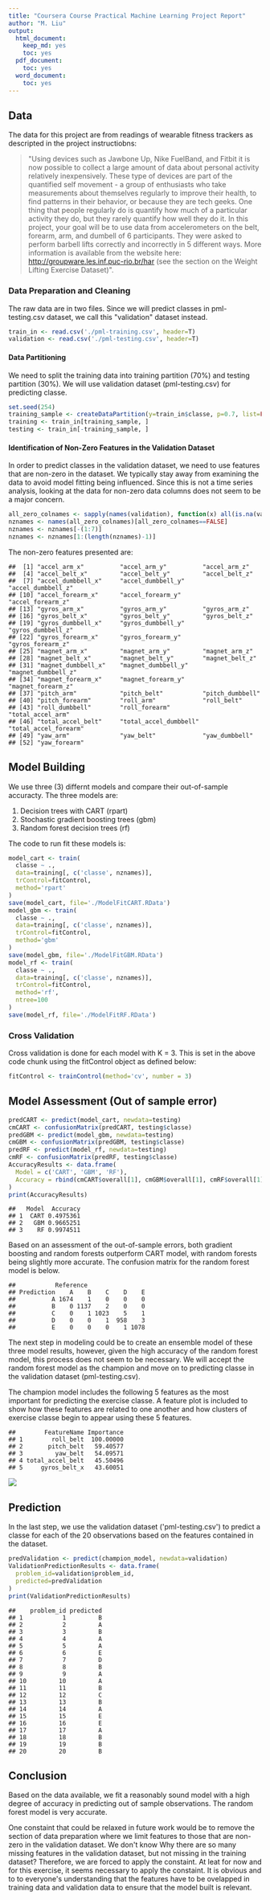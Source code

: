 ```yaml
---
title: "Coursera Course Practical Machine Learning Project Report"
author: "M. Liu"
output:
  html_document:
    keep_md: yes
    toc: yes
  pdf_document:
    toc: yes
  word_document:
    toc: yes
---
```







## Data ##
The data for this project are from readings of wearable fitness trackers as descripted in the project instructiobns:

>"Using devices such as Jawbone Up, Nike FuelBand, and Fitbit it is now possible to collect a large amount of data about personal activity relatively inexpensively. These type of devices are part of the quantified self movement - a group of enthusiasts who take measurements about themselves regularly to improve their health, to find patterns in their behavior, or because they are tech geeks. One thing that people regularly do is quantify how much of a particular activity they do, but they rarely quantify how well they do it. In this project, your goal will be to use data from accelerometers on the belt, forearm, arm, and dumbell of 6 participants. They were asked to perform barbell lifts correctly and incorrectly in 5 different ways. More information is available from the website here: http://groupware.les.inf.puc-rio.br/har (see the section on the Weight Lifting Exercise Dataset)".

### Data Preparation and Cleaning ###
The raw data are in two files. Since we will predict classes in pml-testing.csv dataset, we call this "validation" dataset instead. 


```r
train_in <- read.csv('./pml-training.csv', header=T)
validation <- read.csv('./pml-testing.csv', header=T)
```

#### Data Partitioning ####
 We need to split the training data into training partition (70%) and testing partition (30%). We will use validation dataset (pml-testing.csv) for predicting classe.


```r
set.seed(254)
training_sample <- createDataPartition(y=train_in$classe, p=0.7, list=FALSE)
training <- train_in[training_sample, ]
testing <- train_in[-training_sample, ]
```

#### Identification of Non-Zero Features in the Validation Dataset ####
In order to predict classes in the validation dataset, we need to use features that are non-zero in the dataset. We typically stay away from examining the data to avoid model fitting being influenced. Since this is not a time series analysis, looking at the data for non-zero data columns does not seem to be a major concern.  


```r
all_zero_colnames <- sapply(names(validation), function(x) all(is.na(validation[,x])==TRUE))
nznames <- names(all_zero_colnames)[all_zero_colnames==FALSE]
nznames <- nznames[-(1:7)]
nznames <- nznames[1:(length(nznames)-1)]
```

The non-zero features presented are:

```
##  [1] "accel_arm_x"          "accel_arm_y"          "accel_arm_z"         
##  [4] "accel_belt_x"         "accel_belt_y"         "accel_belt_z"        
##  [7] "accel_dumbbell_x"     "accel_dumbbell_y"     "accel_dumbbell_z"    
## [10] "accel_forearm_x"      "accel_forearm_y"      "accel_forearm_z"     
## [13] "gyros_arm_x"          "gyros_arm_y"          "gyros_arm_z"         
## [16] "gyros_belt_x"         "gyros_belt_y"         "gyros_belt_z"        
## [19] "gyros_dumbbell_x"     "gyros_dumbbell_y"     "gyros_dumbbell_z"    
## [22] "gyros_forearm_x"      "gyros_forearm_y"      "gyros_forearm_z"     
## [25] "magnet_arm_x"         "magnet_arm_y"         "magnet_arm_z"        
## [28] "magnet_belt_x"        "magnet_belt_y"        "magnet_belt_z"       
## [31] "magnet_dumbbell_x"    "magnet_dumbbell_y"    "magnet_dumbbell_z"   
## [34] "magnet_forearm_x"     "magnet_forearm_y"     "magnet_forearm_z"    
## [37] "pitch_arm"            "pitch_belt"           "pitch_dumbbell"      
## [40] "pitch_forearm"        "roll_arm"             "roll_belt"           
## [43] "roll_dumbbell"        "roll_forearm"         "total_accel_arm"     
## [46] "total_accel_belt"     "total_accel_dumbbell" "total_accel_forearm" 
## [49] "yaw_arm"              "yaw_belt"             "yaw_dumbbell"        
## [52] "yaw_forearm"
```

## Model Building ##

We use three (3) differnt models and compare their out-of-sample accuracty. The three models are:

1. Decision trees with CART (rpart)
2. Stochastic gradient boosting trees (gbm)
3. Random forest decision trees (rf)

The code to run fit these models is:




```r
model_cart <- train(
  classe ~ ., 
  data=training[, c('classe', nznames)],
  trControl=fitControl,
  method='rpart'
)
save(model_cart, file='./ModelFitCART.RData')
model_gbm <- train(
  classe ~ ., 
  data=training[, c('classe', nznames)],
  trControl=fitControl,
  method='gbm'
)
save(model_gbm, file='./ModelFitGBM.RData')
model_rf <- train(
  classe ~ ., 
  data=training[, c('classe', nznames)],
  trControl=fitControl,
  method='rf',
  ntree=100
)
save(model_rf, file='./ModelFitRF.RData')
```

### Cross Validation ###
Cross validation is done for each model with K = 3. This is set in the above code chunk using the fitControl object as defined below:


```r
fitControl <- trainControl(method='cv', number = 3)
```

## Model Assessment (Out of sample error) ##




```r
predCART <- predict(model_cart, newdata=testing)
cmCART <- confusionMatrix(predCART, testing$classe)
predGBM <- predict(model_gbm, newdata=testing)
cmGBM <- confusionMatrix(predGBM, testing$classe)
predRF <- predict(model_rf, newdata=testing)
cmRF <- confusionMatrix(predRF, testing$classe)
AccuracyResults <- data.frame(
  Model = c('CART', 'GBM', 'RF'),
  Accuracy = rbind(cmCART$overall[1], cmGBM$overall[1], cmRF$overall[1])
)
print(AccuracyResults)
```

```
##   Model  Accuracy
## 1  CART 0.4975361
## 2   GBM 0.9665251
## 3    RF 0.9974511
```

Based on an assessment of the out-of-sample errors, both gradient boosting and random forests outperform CART model, with random forests being slightly more accurate. The confusion matrix for the random forest model is below.


```
##           Reference
## Prediction    A    B    C    D    E
##          A 1674    1    0    0    0
##          B    0 1137    2    0    0
##          C    0    1 1023    5    1
##          D    0    0    1  958    3
##          E    0    0    0    1 1078
```

The next step in modeling could be to create an ensemble model of these three model results, however, given the high accuracy of the random forest model, this process does not seem to be necessary. We will accept the random forest model as the champion and move on to predicting classe in the validation dataset (pml-testing.csv).





The champion model includes the following 5 features as the most important for predicting the exercise classe. A feature plot is included to show how these features are related to one another and how clusters of exercise classe begin to appear using these 5 features.

```
##        FeatureName Importance
## 1        roll_belt  100.00000
## 2       pitch_belt   59.40577
## 3         yaw_belt   54.09571
## 4 total_accel_belt   45.50496
## 5     gyros_belt_x   43.60051
```



![](Coursera_Course_Practical_Machine_Learning_Project_Report_files/figure-html/unnamed-chunk-16-1.png)<!-- -->

## Prediction ##

In the last step, we use the validation dataset ('pml-testing.csv') to predict a classe for each of the 20 observations based on the features contained in the dataset.


```r
predValidation <- predict(champion_model, newdata=validation)
ValidationPredictionResults <- data.frame(
  problem_id=validation$problem_id,
  predicted=predValidation
)
print(ValidationPredictionResults)
```

```
##    problem_id predicted
## 1           1         B
## 2           2         A
## 3           3         B
## 4           4         A
## 5           5         A
## 6           6         E
## 7           7         D
## 8           8         B
## 9           9         A
## 10         10         A
## 11         11         B
## 12         12         C
## 13         13         B
## 14         14         A
## 15         15         E
## 16         16         E
## 17         17         A
## 18         18         B
## 19         19         B
## 20         20         B
```

## Conclusion ##

Based on the data available, we fit a reasonably sound model with a high degree of accuracy in predicting out of sample observations. The random forest model is very accurate.

One constaint that could be relaxed in future work would be to remove the section of data preparation where we limit features to those that are non-zero in the validation dataset. We don't know Why there are so many missing features in the validation dataset, but not missing in the training dataset? Therefore, we are forced to apply the constaint. At leat for now and for this exercise, it seems necessary to apply the constaint. It is obvious and to to everyone's understanding that the features have to be ovelapped in training data and validation data to ensure that the model built is relevant. 
